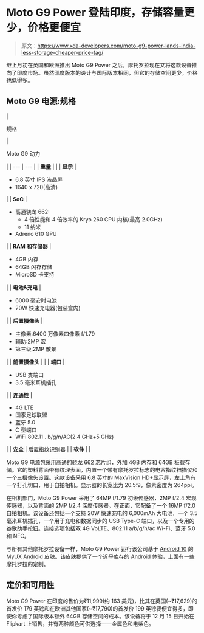 # Moto G9 Power 登陆印度，存储容量更少，价格更便宜

> 原文：<https://www.xda-developers.com/moto-g9-power-lands-india-less-storage-cheaper-price-tag/>

继上月初在英国和欧洲推出 Moto G9 Power 之后，摩托罗拉现在又将这款设备推向了印度市场。虽然印度版本的设计与国际版本相同，但它的存储空间更少，价格也低得多。

## Moto G9 电源:规格

| 

规格

 | 

Moto G9 动力

 |
| --- | --- |
| **重量** |  |
| **显示** | 

*   6.8 英寸 IPS 液晶屏
*   1640 x 720(高清)

 |
| **SoC** | 

*   高通骁龙 662:
    *   4 倍性能和 4 倍效率的 Kryo 260 CPU 内核(最高 2.0GHz)
    *   11 纳米
*   Adreno 610 GPU

 |
| **RAM 和存储器** | 

*   4GB 内存
*   64GB 闪存存储
*   MicroSD 卡支持

 |
| **电池&充电** | 

*   6000 毫安时电池
*   20W 快速充电器(包装盒内)

 |
| **后置摄像头** | 

*   主像素:6400 万像素四像素 f/1.79
*   辅助:2MP 宏
*   第三级:2MP 散景

 |
| **前置摄像头** |  |
| **端口** | 

*   USB 类端口
*   3.5 毫米耳机插孔

 |
| **连通性** | 

*   4G LTE
*   国家足球联盟
*   蓝牙 5.0
*   C 型端口
*   WiFi 802.11 . b/g/n/AC(2.4 GHz+5 GHz)

 |
| **安全** | 后置指纹识别器 |
| **软件** |  |

Moto G9 电源包采用高通的[骁龙 662](https://www.xda-developers.com/tag/qualcomm-snapdragon-662/) 芯片组，外加 4GB 内存和 64GB 板载存储。它的塑料背面带有纹理表面，内置一个带有摩托罗拉标志的电容指纹扫描仪和一个三摄像头设置。这款设备采用 6.8 英寸的 MaxVision HD+显示屏，左上角有一个打孔切口，用于自拍相机。显示器的长宽比为 20.5:9，像素密度为 264ppi。

在相机部门，Moto G9 Power 采用了 64MP f/1.79 初级传感器，2MP f/2.4 宏观传感器，以及背面的 2MP f/2.4 深度传感器。在正面，它配备了一个 16MP f/2.0 自拍相机。该设备还包括一个支持 20W 快速充电的 6,000mAh 大电池，一个 3.5 毫米耳机插孔，一个用于充电和数据同步的 USB Type-C 端口，以及一个专用的谷歌助手按钮。连接选项包括双 4G VoLTE、802.11 a/b/g/n/ac Wi-Fi、蓝牙 5.0 和 NFC。

与所有其他摩托罗拉设备一样，Moto G9 Power 运行该公司基于 [Android 10](https://www.xda-developers.com/tag/android10/) 的 MyUX Android 皮肤。该皮肤提供了一个近乎库存的 Android 体验，上面有一些摩托罗拉的定制。

## 定价和可用性

Moto G9 Power 在印度的售价为₹11,999(约 163 美元)，比其在英国(~₹17,629)的首发价 179 英镑和在欧洲其他国家(~₹17,790)的首发价 199 英镑要便宜得多，即使你考虑了国际版本额外 64GB 存储空间的成本。该设备将于 12 月 15 日开始在 Flipkart 上销售，并有两种颜色可供选择——金属色和电紫色。